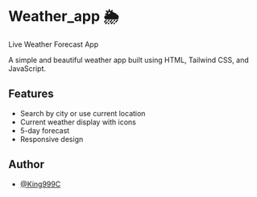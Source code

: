 # Weather_app 🌦️
Live Weather Forecast App 

A simple and beautiful weather app built using HTML, Tailwind CSS, and JavaScript.

## Features
- Search by city or use current location
- Current weather display with icons
- 5-day forecast
- Responsive design

## Author
- [@King999C](https://github.com/King999C)

